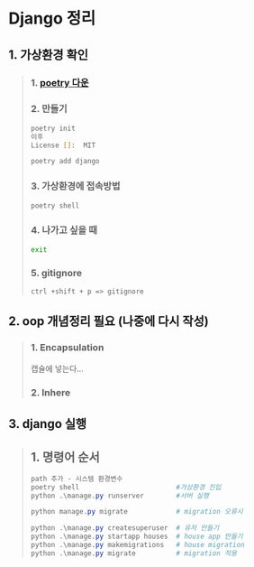 # Django 정리

## 1. 가상환경 확인

>### 1. [poetry 다운](https://python-poetry.org/docs/>#installing-with-the-official-installer)
>
>### 2. 만들기
>
>```zsh
>poetry init
>이후
>License []:  MIT
>
>poetry add django
>```
>
>### 3. 가상환경에 접속방법
>
>```zsh
>poetry shell
>```
>
>### 4. 나가고 싶을 때
>
>```zsh
>exit
>```
>
>### 5. gitignore
>
>```내부
>ctrl +shift + p => gitignore
>```

## 2. oop 개념정리 필요 (나중에 다시 작성)

>
>### 1. Encapsulation
>
> 캡슐에 넣는다...
>
>### 2. Inhere
>

## 3. django 실행

>
> ## 1. 명령어 순서
>
>```powershell
>path 추가 - 시스템 환경변수
>poetry shell                        #가상환경 진입
>python .\manage.py runserver        #서버 실행
>
>python manage.py migrate            # migration 오류시
>
>python .\manage.py createsuperuser  # 유저 만들기
>python .\manage.py startapp houses  # house app 만들기
>python .\manage.py makemigrations   # house migration
>python .\manage.py migrate          # migration 적용
>```
>
>
